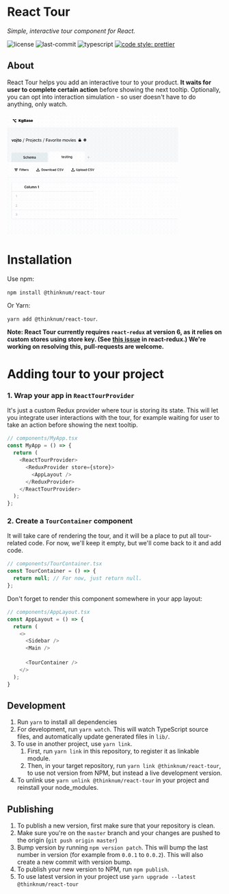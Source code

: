 # React Tour

_Simple, interactive tour component for React._

![license](https://img.shields.io/github/license/thinknum/react-tour.svg)
![last-commit](https://img.shields.io/github/last-commit/thinknum/react-tour/master.svg)
![typescript](https://shields-staging.herokuapp.com/npm/types/@thinknum/react-tour.svg)
[![code style: prettier](https://img.shields.io/badge/code_style-prettier-ff69b4.svg)](https://github.com/prettier/prettier)

## About

React Tour helps you add an interactive tour to your product. **It waits for user to complete certain action** before showing the next tooltip. Optionally, you can opt into interaction simulation - so user doesn't have to do anything, only watch.

<img src="preview.gif" width="400" />

# Installation

Use npm:

`npm install @thinknum/react-tour`

Or Yarn:

`yarn add @thinknum/react-tour`.

**Note: React Tour currently requires `react-redux` at version 6, as it relies on custom stores using store key. (See [this issue](https://github.com/reduxjs/react-redux/issues/1132) in react-redux.) We're working on resolving this, pull-requests are welcome.**


# Adding tour to your project

### 1. Wrap your app in `ReactTourProvider`

It's just a custom Redux provider where tour is storing its state. This will let you integrate user interactions with the tour, for example waiting for user to take an action before showing the next tooltip.

```ts
// components/MyApp.tsx
const MyApp = () => {
  return (
    <ReactTourProvider>
      <ReduxProvider store={store}>
        <AppLayout />
      </ReduxProvider>
    </ReactTourProvider>
  );
};
```

### 2. Create a `TourContainer` component

It will take care of rendering the tour, and it will be a place to put all tour-related code. For now, we'll keep it empty, but we'll come back to it and add code.

```ts
// components/TourContainer.tsx
const TourContainer = () => {
  return null; // For now, just return null.
};
```

Don't forget to render this component somewhere in your app layout:

```ts
// components/AppLayout.tsx
const AppLayout = () => {
  return (
    <>
      <Sidebar />
      <Main />

      <TourContainer />
    </>
  );
}
```

## Development

1. Run `yarn` to install all dependencies
1. For development, run `yarn watch`. This will watch TypeScript source files, and automatically update generated files in `lib/`.
1. To use in another project, use `yarn link`.
    1. First, run `yarn link` in this repository, to register it as linkable module.
    1. Then, in your target repository, run `yarn link @thinknum/react-tour`, to use not version from NPM, but instead a live development version.
1. To unlink use `yarn unlink @thinknum/react-tour` in your project and reinstall your node_modules.

## Publishing

1. To publish a new version, first make sure that your repository is clean.
1. Make sure you're on the `master` branch and your changes are pushed to the origin (`git push origin master`)
1. Bump version by running `npm version patch`. This will bump the last number in version (for example from `0.0.1` to `0.0.2`). This will also create a new commit with version bump.
1. To publish your new version to NPM, run `npm publish`.
1. To use latest version in your project use `yarn upgrade --latest @thinknum/react-tour`